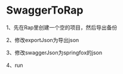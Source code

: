 # SwaggerToRap

1、先在Rap里创建一个空的项目，然后导出备份

2、修改exportJson为导出json

3、修改swaggerJson为springfox的json

4、run
